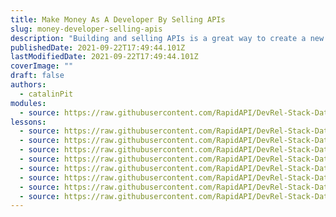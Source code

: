 ```yaml
---
title: Make Money As A Developer By Selling APIs
slug: money-developer-selling-apis
description: "Building and selling APIs is a great way to create a new source of passive income. Thus, in this video, you will see how to monetize your API!"
publishedDate: 2021-09-22T17:49:44.101Z
lastModifiedDate: 2021-09-22T17:49:44.101Z
coverImage: ""
draft: false
authors:
  - catalinPit
modules:
  - source: https://raw.githubusercontent.com/RapidAPI/DevRel-Stack-Data/improve/lms-yt-data/lms/courses/money-developer-selling-apis/index.md
lessons:
  - source: https://raw.githubusercontent.com/RapidAPI/DevRel-Stack-Data/improve/lms-yt-data/lms/courses/money-developer-selling-apis/01-introduction.md
  - source: https://raw.githubusercontent.com/RapidAPI/DevRel-Stack-Data/improve/lms-yt-data/lms/courses/money-developer-selling-apis/02-api.md
  - source: https://raw.githubusercontent.com/RapidAPI/DevRel-Stack-Data/improve/lms-yt-data/lms/courses/money-developer-selling-apis/03-apis.md
  - source: https://raw.githubusercontent.com/RapidAPI/DevRel-Stack-Data/improve/lms-yt-data/lms/courses/money-developer-selling-apis/04-rapidapi-hub.md
  - source: https://raw.githubusercontent.com/RapidAPI/DevRel-Stack-Data/improve/lms-yt-data/lms/courses/money-developer-selling-apis/05-build-api.md
  - source: https://raw.githubusercontent.com/RapidAPI/DevRel-Stack-Data/improve/lms-yt-data/lms/courses/money-developer-selling-apis/06-deploy-api.md
  - source: https://raw.githubusercontent.com/RapidAPI/DevRel-Stack-Data/improve/lms-yt-data/lms/courses/money-developer-selling-apis/07-rapidapi-monetize-api.md
  - source: https://raw.githubusercontent.com/RapidAPI/DevRel-Stack-Data/improve/lms-yt-data/lms/courses/money-developer-selling-apis/08-leaving.md
---
```

